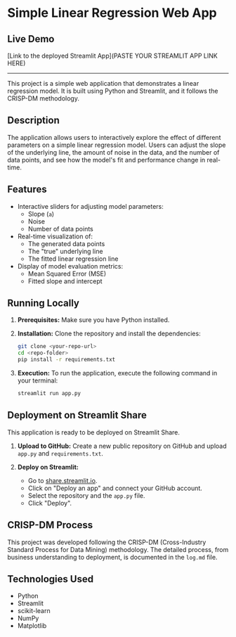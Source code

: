 # Simple Linear Regression Web App

## Live Demo

[Link to the deployed Streamlit App](PASTE YOUR STREAMLIT APP LINK HERE)

---

This project is a simple web application that demonstrates a linear regression model. It is built using Python and Streamlit, and it follows the CRISP-DM methodology.

## Description

The application allows users to interactively explore the effect of different parameters on a simple linear regression model. Users can adjust the slope of the underlying line, the amount of noise in the data, and the number of data points, and see how the model's fit and performance change in real-time.

## Features

-   Interactive sliders for adjusting model parameters:
    -   Slope (`a`)
    -   Noise
    -   Number of data points
-   Real-time visualization of:
    -   The generated data points
    -   The "true" underlying line
    -   The fitted linear regression line
-   Display of model evaluation metrics:
    -   Mean Squared Error (MSE)
    -   Fitted slope and intercept

## Running Locally

1.  **Prerequisites:** Make sure you have Python installed.
2.  **Installation:** Clone the repository and install the dependencies:

    ```bash
    git clone <your-repo-url>
    cd <repo-folder>
    pip install -r requirements.txt
    ```

3.  **Execution:** To run the application, execute the following command in your terminal:

    ```bash
    streamlit run app.py
    ```

## Deployment on Streamlit Share

This application is ready to be deployed on Streamlit Share.

1.  **Upload to GitHub:** Create a new public repository on GitHub and upload `app.py` and `requirements.txt`.

2.  **Deploy on Streamlit:**
    -   Go to [share.streamlit.io](https://share.streamlit.io/).
    -   Click on "Deploy an app" and connect your GitHub account.
    -   Select the repository and the `app.py` file.
    -   Click "Deploy".

## CRISP-DM Process

This project was developed following the CRISP-DM (Cross-Industry Standard Process for Data Mining) methodology. The detailed process, from business understanding to deployment, is documented in the `log.md` file.

## Technologies Used

-   Python
-   Streamlit
-   scikit-learn
-   NumPy
-   Matplotlib
